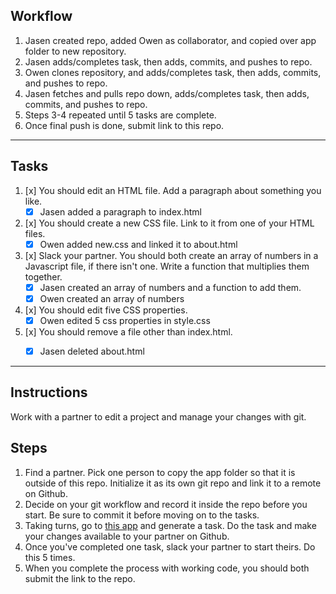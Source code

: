## Workflow

1. Jasen created repo, added Owen as collaborator, and copied over app folder to new repository.
2. Jasen adds/completes task, then adds, commits, and pushes to repo.
3. Owen clones repository, and adds/completes task, then adds, commits, and pushes to repo.
4. Jasen fetches and pulls repo down, adds/completes task, then adds, commits, and pushes to repo.
5. Steps 3-4 repeated until 5 tasks are complete.
6. Once final push is done, submit link to this repo.

----------------------

## Tasks

1. [x] You should edit an HTML file. Add a paragraph about something you like.
    - [x] Jasen added a paragraph to index.html

2. [x] You should create a new CSS file. Link to it from one of your HTML files.
    - [x] Owen added new.css and linked it to about.html

3. [x] Slack your partner. You should both create an array of numbers in a Javascript file, if there isn't one. Write a function that multiplies them together.
    - [x] Jasen created an array of numbers and a function to add them.
    - [x] Owen created an array of numbers

4. [x] You should edit five CSS properties.
    - [x] Owen edited 5 css properties in style.css

5. [x] You should remove a file other than index.html.
    - [x] Jasen deleted about.html




----------------------
## Instructions

Work with a partner to edit a project and manage your changes with git.

## Steps
1. Find a partner. Pick one person to copy the app folder so that it is outside of this repo. Initialize it as its own git repo and link it to a remote on Github.
2. Decide on your git workflow and record it inside the repo before you start. Be sure to commit it before moving on to the tasks.
3. Taking turns, go to [this app](https://random-task-generator.firebaseapp.com) and generate a task. Do the task and make your changes available to your partner on Github.
4. Once you've completed one task, slack your partner to start theirs. Do this 5 times.
5. When you complete the process with working code, you should both submit the link to the repo.
